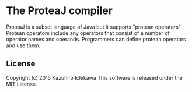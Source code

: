 The ProteaJ compiler
====

ProteaJ is a subset language of Java but it supports "protean operators".
Protean operators include any operators that consist of a number of operator names and operands. 
Programmers can define protean operators and use them.


License
----
Copyright (c) 2015 Kazuhiro Ichikawa
This software is released under the MIT License.